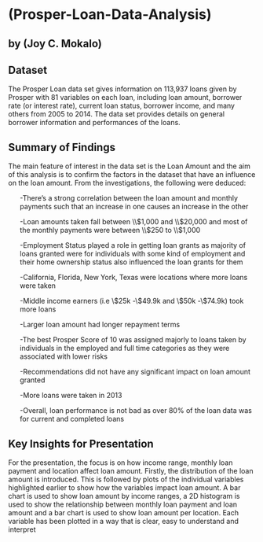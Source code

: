 # (Prosper-Loan-Data-Analysis)
## by (Joy C. Mokalo)


## Dataset

The Prosper Loan data set gives information on 113,937 loans given by Prosper with 81 variables on each loan, including loan amount, borrower rate (or interest rate), current loan status, borrower income, and many others from 2005 to 2014. The data set provides details on general borrower information and performances of the loans.


## Summary of Findings

The main feature of interest in the data set is the Loan Amount and the aim of this analysis is to confirm the factors in the dataset that have an influence on the loan amount.
From the investigations, the following were deduced:
<ol> -There’s a strong correlation between the loan amount and monthly payments such that an increase in one causes an increase in the other </ol>
<ol>-Loan amounts taken fall between \\$1,000 and \\$20,000 and most of the monthly payments were between \\$250 to \\$1,000 </ol>
<ol>-Employment Status played a role in getting loan grants as majority of loans granted were for individuals with some kind of employment and their home ownership status also influenced the loan grants for them </ol>
<ol>-California, Florida, New York, Texas were locations where more loans were taken</ol>
<ol>-Middle income earners (i.e \$25k -\$49.9k and \$50k -\$74.9k) took more loans</ol>
<ol>-Larger loan amount had longer repayment terms </ol>
<ol>-The best Prosper Score of 10 was assigned majorly to loans taken by individuals in the employed and full time categories as they were associated with lower risks</ol>
<ol>-Recommendations did not have any significant impact on loan amount granted</ol>
<ol>-More loans were taken in 2013</ol>
<ol>-Overall, loan performance is not bad as over 80% of the loan data was for current and completed loans</ol>



## Key Insights for Presentation
For the presentation, the focus is on how income range, monthly loan payment and location affect loan amount. Firstly, the distribution of the loan amount is introduced. This is followed by plots of the individual variables highlighted earlier to show how the variables impact loan amount. 
A bar chart is used to show loan amount by income ranges, a 2D histogram is used to show the relationship between monthly loan payment and loan amount and a bar chart is used to show loan amount per location. Each variable has been plotted in a way that is clear, easy to understand and interpret
